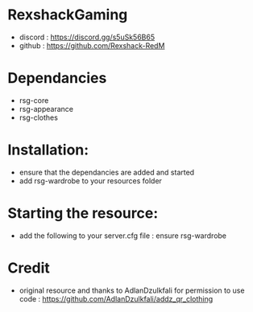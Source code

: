 # RexshackGaming
- discord : https://discord.gg/s5uSk56B65
- github : https://github.com/Rexshack-RedM

# Dependancies
- rsg-core
- rsg-appearance
- rsg-clothes

# Installation:
- ensure that the dependancies are added and started
- add rsg-wardrobe to your resources folder

# Starting the resource:
- add the following to your server.cfg file : ensure rsg-wardrobe

# Credit
- original resource and thanks to AdlanDzulkfali for permission to use code : https://github.com/AdlanDzulkfali/addz_qr_clothing
